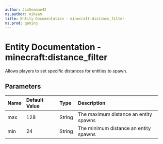 ```yaml
---
author: JimSeaman42
ms.author: mikeam
title: Entity Documentation - minecraft:distance_filter
ms.prod: gaming
---
```


# Entity Documentation - minecraft:distance_filter

Allows players to set specific distances for entities to spawn.

## Parameters

|Name |Default Value|Type |Description |
|:-----------|:-----------|:-----------|:-----------|
| max| 128 |String | The maximum distance an entity spawns |
| min| 24 |String | The minimum distance an entity spawns |

